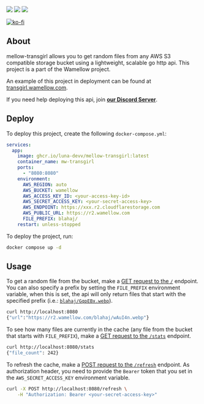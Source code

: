 [![](https://img.shields.io/discord/828676951023550495?color=5865F2&logo=discord&logoColor=white)](https://lunish.nl/support)
![](https://ghcr-badge.egpl.dev/luna-devv/mellow-transgirl/latest_tag)
![](https://ghcr-badge.egpl.dev/luna-devv/mellow-transgirl/size)

[![ko-fi](https://ko-fi.com/img/githubbutton_sm.svg)](https://ko-fi.com/I3I6AFVAP)

## About
mellow-transgirl allows you to get random files from any AWS S3 compatible storage bucket using a lightweight, scalable go http api. This project is a part of the Wamellow project.

An example of this project in deployment can be found at [transgirl.wamellow.com](https://transgirl.wamellow.com).

If you need help deploying this api, join **[our Discord Server](https://discord.com/invite/yYd6YKHQZH)**.

## Deploy
To deploy this project, create the following `docker-compose.yml`:
```yml
services:
  app:
    image: ghcr.io/luna-devv/mellow-transgirl:latest
    container_name: mw-transgirl
    ports:
      - "8080:8080"
    environment:
      AWS_REGION: auto
      AWS_BUCKET: wamellow
      AWS_ACCESS_KEY_ID: <your-access-key-id>
      AWS_SECRET_ACCESS_KEY: <your-secret-access-key>
      AWS_ENDPOINT: https://xxx.r2.cloudflarestorage.com
      AWS_PUBLIC_URL: https://r2.wamellow.com
      FILE_PREFIX: blahaj/
    restart: unless-stopped
```

To deploy the project, run:
```sh
docker compose up -d
```

## Usage
To get a random file from the bucket, make a [GET request to the `/`](https://transgirl.wamellow.com) endpoint.
You can also specify a prefix by setting the `FILE_PREFIX` environment variable, when this is set, the api will only return files that start with the specified prefix (i.e.: [`blahaj/GqpEBx.webp`](https://r2.wamellow.com/blahaj/wAuI4n.webp)).

```sh
curl http://localhost:8080
{"url":"https://r2.wamellow.com/blahaj/wAuI4n.webp"}
```

To see how many files are currently in the cache (any file from the bucket that starts with `FILE_PREFIX`), make a [GET request to the `/stats`](https://transgirl.wamellow.com/stats) endpoint.

```sh
curl http://localhost:8080/stats
{"file_count": 242}
```

To refresh the cache, make a [POST request to the `/refresh`](https://transgirl.wamellow.com/refresh) endpoint.
As authorization header, you need to provide the `Bearer` token that you set in the `AWS_SECRET_ACCESS_KEY` environment variable.

```sh
curl -X POST http://localhost:8080/refresh \
    -H "Authorization: Bearer <your-secret-access-key>"
```